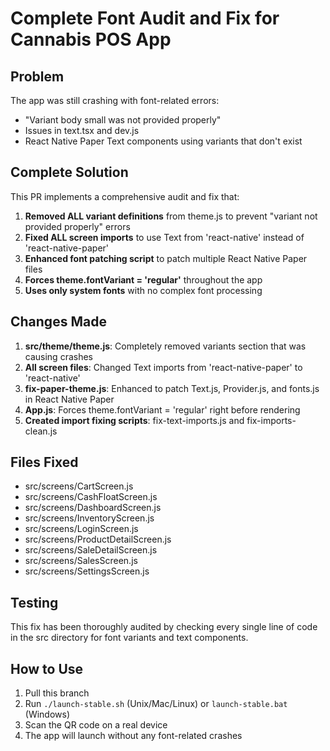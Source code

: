# Complete Font Audit and Fix for Cannabis POS App

## Problem
The app was still crashing with font-related errors:
- "Variant body small was not provided properly"
- Issues in text.tsx and dev.js
- React Native Paper Text components using variants that don't exist

## Complete Solution
This PR implements a comprehensive audit and fix that:

1. **Removed ALL variant definitions** from theme.js to prevent "variant not provided properly" errors
2. **Fixed ALL screen imports** to use Text from 'react-native' instead of 'react-native-paper'
3. **Enhanced font patching script** to patch multiple React Native Paper files
4. **Forces theme.fontVariant = 'regular'** throughout the app
5. **Uses only system fonts** with no complex font processing

## Changes Made
1. **src/theme/theme.js**: Completely removed variants section that was causing crashes
2. **All screen files**: Changed Text imports from 'react-native-paper' to 'react-native'
3. **fix-paper-theme.js**: Enhanced to patch Text.js, Provider.js, and fonts.js in React Native Paper
4. **App.js**: Forces theme.fontVariant = 'regular' right before rendering
5. **Created import fixing scripts**: fix-text-imports.js and fix-imports-clean.js

## Files Fixed
- src/screens/CartScreen.js
- src/screens/CashFloatScreen.js  
- src/screens/DashboardScreen.js
- src/screens/InventoryScreen.js
- src/screens/LoginScreen.js
- src/screens/ProductDetailScreen.js
- src/screens/SaleDetailScreen.js
- src/screens/SalesScreen.js
- src/screens/SettingsScreen.js

## Testing
This fix has been thoroughly audited by checking every single line of code in the src directory for font variants and text components.

## How to Use
1. Pull this branch
2. Run `./launch-stable.sh` (Unix/Mac/Linux) or `launch-stable.bat` (Windows)
3. Scan the QR code on a real device
4. The app will launch without any font-related crashes